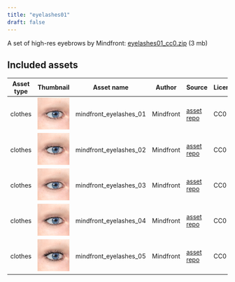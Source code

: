 ```yaml
---
title: "eyelashes01"
draft: false
---
```


A set of high-res eyebrows by Mindfront: [eyelashes01_cc0.zip](http://files.makehumancommunity.org/asset_packs/eyelashes01/eyelashes01_cc0.zip) (3 mb)


## Included assets

| Asset type | Thumbnail | Asset name | Author | Source | License |
| ---------- | --------- | ---------- | ------ | ------ | ------- |
| clothes | ![mindfront_eyelashes_01.png](mindfront_eyelashes_01.png) | mindfront_eyelashes_01 | Mindfront | [asset repo](http://www.makehumancommunity.org/node/1978) | CC0 |
| clothes | ![mindfront_eyelashes_02.png](mindfront_eyelashes_02.png) | mindfront_eyelashes_02 | Mindfront | [asset repo](http://www.makehumancommunity.org/node/1979) | CC0 |
| clothes | ![mindfront_eyelashes_03.png](mindfront_eyelashes_03.png) | mindfront_eyelashes_03 | Mindfront | [asset repo](http://www.makehumancommunity.org/node/1980) | CC0 |
| clothes | ![mindfront_eyelashes_04.png](mindfront_eyelashes_04.png) | mindfront_eyelashes_04 | Mindfront | [asset repo](http://www.makehumancommunity.org/node/1981) | CC0 |
| clothes | ![mindfront_eyelashes_05.png](mindfront_eyelashes_05.png) | mindfront_eyelashes_05 | Mindfront | [asset repo](http://www.makehumancommunity.org/node/1982) | CC0 |
